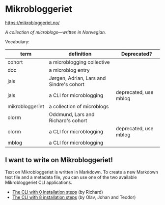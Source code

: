 # Mikrobloggeriet

https://mikrobloggeriet.no/

_A collection of microblogs—written in Norwegian._

Vocabulary:

| term            | definition                               | Deprecated?           |
|-----------------|------------------------------------------|-----------------------|
| cohort          | a microblogging collective               |                       |
| doc             | a microblog entry                        |                       |
| jals            | Jørgen, Adrian, Lars and Sindre's cohort |                       |
| jals            | a CLI for microblogging                  | deprecated, use mblog |
| mikrobloggeriet | a collection of microblogs               |                       |
| olorm           | Oddmund, Lars and Richard's cohort       |                       |
| olorm           | a CLI for microblogging                  | deprecated, use mblog |
| mblog           | a CLI for microblogging                  |                       |

## I want to write on Mikrobloggeriet!

Text on Mikrobloggeriet is written in Markdown.
To create a new Markdown text file and a metadata file, you can use one of the two available Mikrobloggeriet CLI applications.

- [The CLI with 0 installation steps] (by Richard)
- [The CLI with 8 installation steps] (by Olav, Johan and Teodor)

[The CLI with 0 installation steps]: cli-quickstart-mblog-sh.md
[The CLI with 8 installation steps]: cli-quickstart-mblog.md
